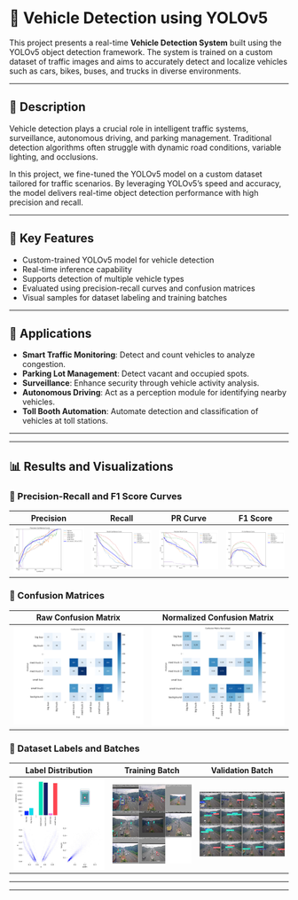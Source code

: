 # 🚗 Vehicle Detection using YOLOv5

This project presents a real-time **Vehicle Detection System** built using the YOLOv5 object detection framework. The system is trained on a custom dataset of traffic images and aims to accurately detect and localize vehicles such as cars, bikes, buses, and trucks in diverse environments.

---

## 📌 Description

Vehicle detection plays a crucial role in intelligent traffic systems, surveillance, autonomous driving, and parking management. Traditional detection algorithms often struggle with dynamic road conditions, variable lighting, and occlusions.

In this project, we fine-tuned the YOLOv5 model on a custom dataset tailored for traffic scenarios. By leveraging YOLOv5’s speed and accuracy, the model delivers real-time object detection performance with high precision and recall.

---

## 🎯 Key Features

- Custom-trained YOLOv5 model for vehicle detection
- Real-time inference capability
- Supports detection of multiple vehicle types
- Evaluated using precision-recall curves and confusion matrices
- Visual samples for dataset labeling and training batches

---

## 🚀 Applications

- **Smart Traffic Monitoring**: Detect and count vehicles to analyze congestion.
- **Parking Lot Management**: Detect vacant and occupied spots.
- **Surveillance**: Enhance security through vehicle activity analysis.
- **Autonomous Driving**: Act as a perception module for identifying nearby vehicles.
- **Toll Booth Automation**: Automate detection and classification of vehicles at toll stations.

---
---

## 📊 Results and Visualizations

### 🔹 Precision-Recall and F1 Score Curves

| Precision | Recall | PR Curve | F1 Score |
|----------|--------|----------|----------|
| ![BoxP](images/BoxP_curve.png) | ![BoxR](images/BoxR_curve.png) | ![BoxPR](images/BoxPR_curve.png) | ![BoxF1](images/BoxF1_curve.png) |

### 🔹 Confusion Matrices

| Raw Confusion Matrix | Normalized Confusion Matrix |
|----------------------|-----------------------------|
| ![Confusion Matrix](images/confusion_matrix.png) | ![Normalized Confusion Matrix](images/confusion_matrix_normalized.png) |

### 🔹 Dataset Labels and Batches

| Label Distribution | Training Batch | Validation Batch |
|--------------------|----------------|------------------|
| ![Labels](images/labels.jpg) | ![Train](images/train_batch0.jpg) | ![Val](images/val_batch0_labels.jpg) |

---

---
